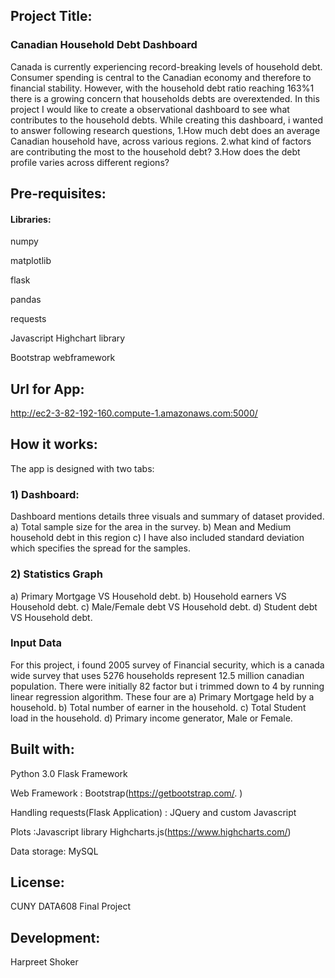 

## Project Title:
### Canadian Household Debt Dashboard
Canada is currently experiencing record-breaking levels of household debt. Consumer spending is central to the Canadian economy and therefore to financial stability. However, with the household debt ratio reaching 163%1 there is a growing concern that households debts are overextended.
In this project I would like to create a observational dashboard to see what contributes to the household debts.
While creating this dashboard, i wanted to answer following research questions,
1.How much debt does an average Canadian household have, across various regions.
2.what kind of factors are contributing the most to the household debt?
3.How does the debt profile varies across different regions?

## Pre-requisites:

#### Libraries:
numpy

matplotlib

flask

pandas

requests

Javascript Highchart library

Bootstrap webframework

## Url for App:

http://ec2-3-82-192-160.compute-1.amazonaws.com:5000/

## How it works:

The app is designed with two tabs:

### 1) Dashboard:
Dashboard mentions details three visuals and summary of dataset provided.
a) Total sample size for the area in the survey.
b) Mean and Medium household debt in this region
c) I have also included standard deviation which specifies the spread for the samples.


### 2) Statistics Graph
a) Primary Mortgage VS Household debt.
b) Household earners VS Household debt.
c) Male/Female debt VS Household debt.
d) Student debt VS Household debt.


### Input Data
For this project, i found 2005 survey of Financial security, which is a canada wide survey that uses 5276 households represent 12.5 million canadian population. There were initially 82 factor but i trimmed down to 4 by running linear regression algorithm. These four are
a) Primary Mortgage held by a household.
b) Total number of earner in the household.
c) Total Student load in the household.
d) Primary income generator, Male or Female.

## Built with:

Python 3.0 Flask Framework

Web Framework : Bootstrap(https://getbootstrap.com/. )

Handling requests(Flask Application) : JQuery and custom Javascript

Plots :Javascript library Highcharts.js(https://www.highcharts.com/)

Data storage: MySQL


## License:
CUNY DATA608 Final Project

## Development:
Harpreet Shoker

